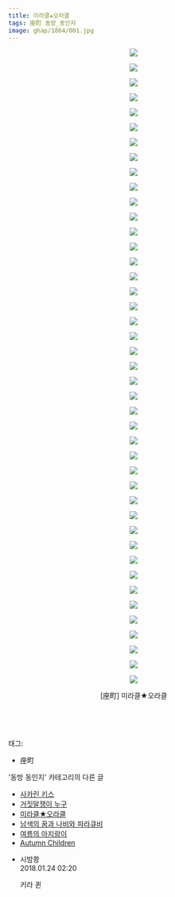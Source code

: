 ```yaml
---
title: 미라클★오라클
tags: 座町 동방_동인지
image: ghap/1864/001.jpg
---
```

<div class="article">
<p style="text-align: center; clear: none; float: none;"><img src="{{ site.nasurl }}/ghap/1864/001.jpg"/></p>
<p style="text-align: center; clear: none; float: none;"><img src="{{ site.nasurl }}/ghap/1864/002.jpg"/></p>
<p style="text-align: center; clear: none; float: none;"><img src="{{ site.nasurl }}/ghap/1864/003.jpg"/></p>
<p style="text-align: center; clear: none; float: none;"><img src="{{ site.nasurl }}/ghap/1864/004.jpg"/></p>
<p style="text-align: center; clear: none; float: none;"><img src="{{ site.nasurl }}/ghap/1864/005.jpg"/></p>
<p style="text-align: center; clear: none; float: none;"><img src="{{ site.nasurl }}/ghap/1864/006.jpg"/></p>
<p style="text-align: center; clear: none; float: none;"><img src="{{ site.nasurl }}/ghap/1864/007.jpg"/></p>
<p style="text-align: center; clear: none; float: none;"><img src="{{ site.nasurl }}/ghap/1864/008.jpg"/></p>
<p style="text-align: center; clear: none; float: none;"><img src="{{ site.nasurl }}/ghap/1864/009.jpg"/></p>
<p style="text-align: center; clear: none; float: none;"><img src="{{ site.nasurl }}/ghap/1864/010.jpg"/></p>
<p style="text-align: center; clear: none; float: none;"><img src="{{ site.nasurl }}/ghap/1864/011.jpg"/></p>
<p style="text-align: center; clear: none; float: none;"><img src="{{ site.nasurl }}/ghap/1864/012.jpg"/></p>
<p style="text-align: center; clear: none; float: none;"><img src="{{ site.nasurl }}/ghap/1864/013.jpg"/></p>
<p style="text-align: center; clear: none; float: none;"><img src="{{ site.nasurl }}/ghap/1864/014.jpg"/></p>
<p style="text-align: center; clear: none; float: none;"><img src="{{ site.nasurl }}/ghap/1864/015.jpg"/></p>
<p style="text-align: center; clear: none; float: none;"><img src="{{ site.nasurl }}/ghap/1864/016.jpg"/></p>
<p style="text-align: center; clear: none; float: none;"><img src="{{ site.nasurl }}/ghap/1864/017.jpg"/></p>
<p style="text-align: center; clear: none; float: none;"><img src="{{ site.nasurl }}/ghap/1864/018.jpg"/></p>
<p style="text-align: center; clear: none; float: none;"><img src="{{ site.nasurl }}/ghap/1864/019.jpg"/></p>
<p style="text-align: center; clear: none; float: none;"><img src="{{ site.nasurl }}/ghap/1864/020.jpg"/></p>
<p style="text-align: center; clear: none; float: none;"><img src="{{ site.nasurl }}/ghap/1864/021.jpg"/></p>
<p style="text-align: center; clear: none; float: none;"><img src="{{ site.nasurl }}/ghap/1864/022.jpg"/></p>
<p style="text-align: center; clear: none; float: none;"><img src="{{ site.nasurl }}/ghap/1864/023.jpg"/></p>
<p style="text-align: center; clear: none; float: none;"><img src="{{ site.nasurl }}/ghap/1864/024.jpg"/></p>
<p style="text-align: center; clear: none; float: none;"><img src="{{ site.nasurl }}/ghap/1864/025.jpg"/></p>
<p style="text-align: center; clear: none; float: none;"><img src="{{ site.nasurl }}/ghap/1864/026.jpg"/></p>
<p style="text-align: center; clear: none; float: none;"><img src="{{ site.nasurl }}/ghap/1864/027.jpg"/></p>
<p style="text-align: center; clear: none; float: none;"><img src="{{ site.nasurl }}/ghap/1864/028.jpg"/></p>
<p style="text-align: center; clear: none; float: none;"><img src="{{ site.nasurl }}/ghap/1864/029.jpg"/></p>
<p style="text-align: center; clear: none; float: none;"><img src="{{ site.nasurl }}/ghap/1864/030.jpg"/></p>
<p style="text-align: center; clear: none; float: none;"><img src="{{ site.nasurl }}/ghap/1864/031.jpg"/></p>
<p style="text-align: center; clear: none; float: none;"><img src="{{ site.nasurl }}/ghap/1864/032.jpg"/></p>
<p style="text-align: center; clear: none; float: none;"><img src="{{ site.nasurl }}/ghap/1864/033.jpg"/></p>
<p style="text-align: center; clear: none; float: none;"><img src="{{ site.nasurl }}/ghap/1864/034.jpg"/></p>
<p style="text-align: center; clear: none; float: none;"><img src="{{ site.nasurl }}/ghap/1864/035.jpg"/></p>
<p style="text-align: center; clear: none; float: none;"><img src="{{ site.nasurl }}/ghap/1864/036.jpg"/></p>
<p style="text-align: center; clear: none; float: none;"><img src="{{ site.nasurl }}/ghap/1864/037.jpg"/></p>
<p style="text-align: center; clear: none; float: none;"><img src="{{ site.nasurl }}/ghap/1864/038.jpg"/></p>
<p style="text-align: center; clear: none; float: none;"><img src="{{ site.nasurl }}/ghap/1864/039.jpg"/></p>
<p style="text-align: center; clear: none; float: none;"><img src="{{ site.nasurl }}/ghap/1864/040.jpg"/></p>
<p style="text-align: center; clear: none; float: none;"><img src="{{ site.nasurl }}/ghap/1864/041.jpg"/></p>
<p style="text-align: center; clear: none; float: none;"><img src="{{ site.nasurl }}/ghap/1864/042.jpg"/></p>
<p style="text-align: center; clear: none; float: none;"><img src="{{ site.nasurl }}/ghap/1864/043.jpg"/></p>
<p style="text-align: center; clear: none; float: none;">[座町] 미라클★오라클</p>
<p style="text-align: center; clear: none; float: none;"><br/></p>
<p><br/></p>
</div><div class="tagTrail">
<p>태그: </p>
<ul>
<li>座町</li>
</ul>
</div><div class="another">
<p>'동방 동인지' 카테고리의 다른 글</p>
<ul>
<li><a href="/2016-08-27-ghap_1866">사카린 키스</a></li>
<li><a href="/2016-08-27-ghap_1865">거짓말쟁이 누구</a></li>
<li><a href="/2016-08-27-ghap_1864">미라클★오라클</a></li>
<li><a href="/2016-08-27-ghap_1863">남색의 꿈과 나비와 파라큐비</a></li>
<li><a href="/2016-08-27-ghap_1858">여름의 아지랑이</a></li>
<li><a href="/2016-08-27-ghap_1857">Autumn Children</a></li>
</ul>
</div><div class="cb_module cb_fluid">
<div class="cb_wrt cb_profile">
<div class="comment">
<ul>
<li class="cb_thumb_off" id="comment15181387">
<div class="cb_comment_area">
<div class="cb_info_area">
<div class="cb_section">
<span class="cb_nick_name">시밤쾅</span>
</div>
<div class="cb_section">
<span class="cb_date">2018.01.24 02:20 </span>
</div>
</div>
<div class="cb_dsc_comment">
<p class="cb_dsc">
											키라 퀸
										</p>
</div>
</div></li>
</ul>
</div>
</div><!-- commentList close -->
</div>